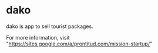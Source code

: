 dako
====

dako is app to sell tourist packages.

For more information, visit "https://sites.google.com/a/prontitud.com/mission-startup/"
